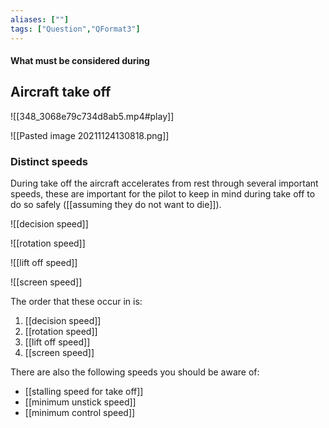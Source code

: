 ```yaml
---
aliases: [""]
tags: ["Question","QFormat3"]
---
```


#### What must be considered during
## Aircraft take off

![[348_3068e79c734d8ab5.mp4#play]]

![[Pasted image 20211124130818.png]]

### Distinct speeds
During take off the aircraft accelerates from rest through several important speeds, these are important for the pilot to keep in mind during take off to do so safely ([[assuming they do not want to die]]).

![[decision speed]]

![[rotation speed]]

![[lift off speed]]

![[screen speed]]

The order that these occur in is:
1) [[decision speed]]
2) [[rotation speed]]
3) [[lift off speed]]
4) [[screen speed]]

There are also the following speeds you should be aware of:
- [[stalling speed for take off]]
- [[minimum unstick speed]]
- [[minimum control speed]]

